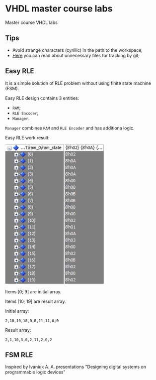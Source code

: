 # VHDL master course labs
Master course VHDL labs

## Tips
- Avoid strange characters (cyrillic) in the path to the workspace;
- [Here](https://www.aldec.com/en/support/resources/documentation/faq/1195) you can read about unnecessary files for tracking by git;

## Easy RLE

It is a simple solution of RLE problem without using finite state machine (FSM).

Easy RLE design contains 3 entities:
- `RAM`;
- `RLE Encoder`;
- `Manager`.

`Manager` combines `RAM` and `RLE Encoder` and has additiona logic.

Easy RLE work result:

![Easy RLE work result](/easy_rle/waveforms/ram_before_and_after_rle.JPG)

Items [0; 9] are initial array.

Items [10; 19] are result array.

Initial array:
```
2,10,10,10,0,0,11,11,0,0
```
Result array:
```
2,1,10,3,0,2,11,2,0,2
```

## FSM RLE

Inspired by Ivaniuk A. A. presentations "Designing digital systems on programmable logic devices"
